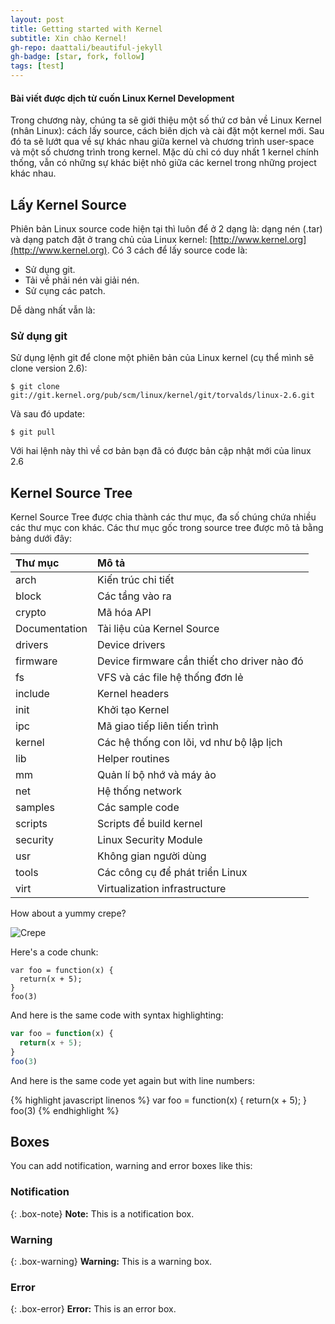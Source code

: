 ```yaml
---
layout: post
title: Getting started with Kernel
subtitle: Xin chào Kernel!
gh-repo: daattali/beautiful-jekyll
gh-badge: [star, fork, follow]
tags: [test]
---
```


#### **Bài viết được dịch từ cuốn Linux Kernel Development**

Trong chương này, chúng ta sẽ giới thiệu một số thứ cơ bản về  Linux Kernel (nhân Linux): cách lấy source, cách biên dịch và cài đặt một kernel mới. Sau đó ta sẽ lướt qua về sự khác nhau giữa kernel và chương trình user-space và một số chương trình trong kernel. Mặc dù chỉ có duy nhất 1 kernel chính thống, vẫn có những sự khác biệt nhỏ giữa các kernel trong những project khác nhau. 

## Lấy Kernel Source 
Phiên bản Linux source code hiện tại thì luôn để ở 2 dạng là: dạng nén (.tar) và dạng patch đặt ở trang chủ của Linux kernel: [http://www.kernel.org](http://www.kernel.org).
Có 3 cách để lấy source code là:
- Sử dụng git.
- Tải về phải nén vài giải nén.
- Sử cụng các patch.


Dễ dàng nhất vẫn là:
### Sử dụng git
Sử dụng lệnh git để clone một phiên bản của Linux kernel (cụ thể mình sẽ clone version 2.6):
~~~
$ git clone git://git.kernel.org/pub/scm/linux/kernel/git/torvalds/linux-2.6.git
~~~
Và sau đó update:
~~~
$ git pull
~~~
Với hai lệnh này thì về cơ bản bạn đã có được bản cập nhật mới của linux 2.6

## Kernel Source Tree
Kernel Source Tree được chia thành các thư mục, đa số chúng chứa nhiều các thư mục con khác. 
Các thư mục gốc trong source tree được mô tả bằng bảng dưới đây:


| Thư mục | Mô tả|
| :----| :----------------|
| arch| Kiến trúc chi tiết |
| block| Các tầng vào ra|
| crypto| Mã hóa API|
| Documentation| Tài liệu của Kernel Source|
| drivers| Device drivers|
| firmware| Device firmware cần thiết cho driver nào đó|
| fs| VFS và các file hệ thống đơn lẻ|
| include| Kernel headers|
| init| Khởi tạo Kernel|
| ipc| Mã giao tiếp liên tiến trình|
| kernel| Các hệ thống con lõi, vd như bộ lập lịch|
| lib| Helper routines|
| mm| Quản lí bộ nhớ và máy ảo|
| net| Hệ thống network|
| samples| Các sample code|
| scripts| Scripts để build kernel|
| security| Linux Security Module|
| usr| Không gian người dùng|
| tools| Các công cụ để phát triển Linux|
| virt| Virtualization infrastructure|



How about a yummy crepe?

![Crepe](http://s3-media3.fl.yelpcdn.com/bphoto/cQ1Yoa75m2yUFFbY2xwuqw/348s.jpg)

Here's a code chunk:

~~~
var foo = function(x) {
  return(x + 5);
}
foo(3)
~~~

And here is the same code with syntax highlighting:

```javascript
var foo = function(x) {
  return(x + 5);
}
foo(3)
```

And here is the same code yet again but with line numbers:

{% highlight javascript linenos %}
var foo = function(x) {
  return(x + 5);
}
foo(3)
{% endhighlight %}

## Boxes
You can add notification, warning and error boxes like this:

### Notification

{: .box-note}
**Note:** This is a notification box.

### Warning

{: .box-warning}
**Warning:** This is a warning box.

### Error

{: .box-error}
**Error:** This is an error box.
